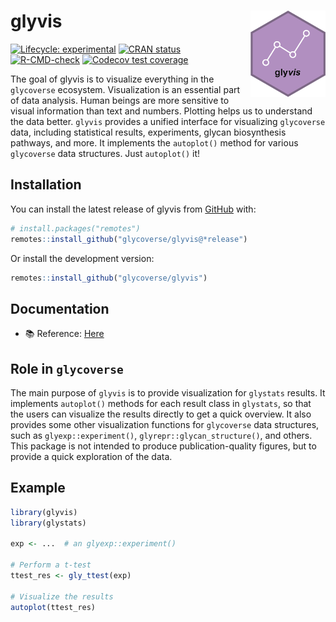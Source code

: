 
<!-- README.md is generated from README.Rmd. Please edit that file -->

# glyvis <a href="https://glycoverse.github.io/glyvis/"><img src="man/figures/logo.png" align="right" height="138" /></a>

<!-- badges: start -->

[![Lifecycle:
experimental](https://img.shields.io/badge/lifecycle-experimental-orange.svg)](https://lifecycle.r-lib.org/articles/stages.html#experimental)
[![CRAN
status](https://www.r-pkg.org/badges/version/glyvis)](https://CRAN.R-project.org/package=glyvis)
[![R-CMD-check](https://github.com/glycoverse/glyvis/actions/workflows/R-CMD-check.yaml/badge.svg)](https://github.com/glycoverse/glyvis/actions/workflows/R-CMD-check.yaml)
[![Codecov test
coverage](https://codecov.io/gh/glycoverse/glyvis/graph/badge.svg)](https://app.codecov.io/gh/glycoverse/glyvis)
<!-- badges: end -->

The goal of glyvis is to visualize everything in the `glycoverse`
ecosystem. Visualization is an essential part of data analysis. Human
beings are more sensitive to visual information than text and numbers.
Plotting helps us to understand the data better. `glyvis` provides a
unified interface for visualizing `glycoverse` data, including
statistical results, experiments, glycan biosynthesis pathways, and
more. It implements the `autoplot()` method for various `glycoverse`
data structures. Just `autoplot()` it!

## Installation

You can install the latest release of glyvis from
[GitHub](https://github.com/) with:

``` r
# install.packages("remotes")
remotes::install_github("glycoverse/glyvis@*release")
```

Or install the development version:

``` r
remotes::install_github("glycoverse/glyvis")
```

## Documentation

-   📚 Reference:
    [Here](https://glycoverse.github.io/glyvis/reference/index.html)

## Role in `glycoverse`

The main purpose of `glyvis` is to provide visualization for `glystats`
results. It implements `autoplot()` methods for each result class in
`glystats`, so that the users can visualize the results directly to get
a quick overview. It also provides some other visualization functions
for `glycoverse` data structures, such as `glyexp::experiment()`,
`glyrepr::glycan_structure()`, and others. This package is not intended
to produce publication-quality figures, but to provide a quick
exploration of the data.

## Example

``` r
library(glyvis)
library(glystats)

exp <- ...  # an glyexp::experiment()

# Perform a t-test
ttest_res <- gly_ttest(exp)

# Visualize the results
autoplot(ttest_res)
```

